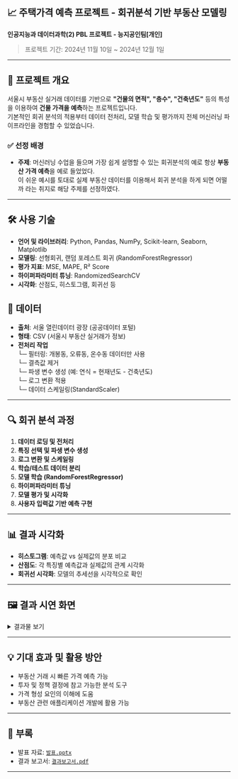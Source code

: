 ## 📈 주택가격 예측 프로젝트 - 회귀분석 기반 부동산 모델링
**인공지능과 데이터과학(2) PBL 프로젝트 - 능지공인팀[개인]** 
> 프로젝트 기간: 2024년 11월 10일 ~ 2024년 12월 1일

---

## 📌 프로젝트 개요
서울시 부동산 실거래 데이터를 기반으로 **"건물의 면적", "층수", "건축년도"** 등의 특성을 이용하여 **건물 가격을 예측**하는 프로젝트입니다.  
기본적인 회귀 분석의 적용부터 데이터 전처리, 모델 학습 및 평가까지 전체 머신러닝 파이프라인을 경험할 수 있었습니다.

### ✅ 선정 배경
- **주제**: 머신러닝 수업을 들으며 가장 쉽게 설명할 수 있는 회귀분석의 예로 항상 **부동산 가격 예측**을 예로 들었었다.<br/>
이 쉬운 예시를 토대로 실제 부동산 데이터를 이용해서 회귀 분석을 하게 되면 어떨까 라는 취지로 해당 주제를 선정하였다. 

---

## 🛠️ 사용 기술
- **언어 및 라이브러리**: Python, Pandas, NumPy, Scikit-learn, Seaborn, Matplotlib  
- **모델링**: 선형회귀, 랜덤 포레스트 회귀 (RandomForestRegressor)
- **평가 지표**: MSE, MAPE, R² Score
- **하이퍼파라미터 튜닝**: RandomizedSearchCV
- **시각화**: 산점도, 히스토그램, 회귀선 등

## 📂 데이터
- **출처**: 서울 열린데이터 광장 (공공데이터 포털)
- **형태**: CSV (서울시 부동산 실거래가 정보)
- **전처리 작업**<br/>
  └─ 필터링: 개봉동, 오류동, 온수동 데이터만 사용<br/>
  └─ 결측값 제거<br/>
  └─ 파생 변수 생성 (예: 연식 = 현재년도 - 건축년도)<br/>
  └─ 로그 변환 적용<br/>
  └─ 데이터 스케일링(StandardScaler)<br/>
---

## 🔍 회귀 분석 과정
1. **데이터 로딩 및 전처리**
2. **특징 선택 및 파생 변수 생성**
3. **로그 변환 및 스케일링**
4. **학습/테스트 데이터 분리**
5. **모델 학습 (RandomForestRegressor)**
6. **하이퍼파라미터 튜닝**
7. **모델 평가 및 시각화**
8. **사용자 입력값 기반 예측 구현**

---

## 📊 결과 시각화
- **히스토그램**: 예측값 vs 실제값의 분포 비교
- **산점도**: 각 특징별 예측값과 실제값의 관계 시각화
- **회귀선 시각화**: 모델의 추세선을 시각적으로 확인

---

## 🖼 결과 시연 화면

<details>
<summary>결과물 보기</summary>
  
## 데이터 셋 CSV파일
![image](https://github.com/user-attachments/assets/630605ab-9c9f-4fb5-ba4d-b08920dd1a3f)

## 데이터 전처리 작업
https://github.com/DavidMao8849/Linear_Regression_Project/blob/d16b2c17fe00661a7321b0222b29cabc9ac6b1b1/pbl%5B%ED%9A%8C%EA%B7%80%EB%B6%84%EC%84%9D%5D.py#L20-L23
![image](https://github.com/user-attachments/assets/317677b2-94bc-460c-b4f1-367f8737814b)
https://github.com/DavidMao8849/Linear_Regression_Project/blob/d16b2c17fe00661a7321b0222b29cabc9ac6b1b1/pbl%5B%ED%9A%8C%EA%B7%80%EB%B6%84%EC%84%9D%5D.py#L27-L49
![image](https://github.com/user-attachments/assets/0d666a7f-b8f1-43ca-9318-513116ebcc91)
  
## 모델 생성 및 학습 결과
https://github.com/DavidMao8849/Linear_Regression_Project/blob/d16b2c17fe00661a7321b0222b29cabc9ac6b1b1/pbl%5B%ED%9A%8C%EA%B7%80%EB%B6%84%EC%84%9D%5D.py#L67-L122
![image](https://github.com/user-attachments/assets/b3188f29-3fbf-419f-ad45-3061a96e4e35)


## 학습결과 시각화
https://github.com/DavidMao8849/Linear_Regression_Project/blob/d16b2c17fe00661a7321b0222b29cabc9ac6b1b1/pbl%5B%ED%9A%8C%EA%B7%80%EB%B6%84%EC%84%9D%5D.py#L126-L136
![image](https://github.com/user-attachments/assets/8d5f9473-6279-49a5-ad56-2bb039889550)

- ### 선형회귀 그래프<br/>
https://github.com/DavidMao8849/Linear_Regression_Project/blob/d16b2c17fe00661a7321b0222b29cabc9ac6b1b1/pbl%5B%ED%9A%8C%EA%B7%80%EB%B6%84%EC%84%9D%5D.py#L138-L164
![image](https://github.com/user-attachments/assets/307671cb-365e-4fd5-b243-41fa025fb84e)

- ### 산점도로 볼시<br/>
https://github.com/DavidMao8849/Linear_Regression_Project/blob/d16b2c17fe00661a7321b0222b29cabc9ac6b1b1/pbl%5B%ED%9A%8C%EA%B7%80%EB%B6%84%EC%84%9D%5D.py#L166-L192
![image](https://github.com/user-attachments/assets/270ebf4f-28cb-4bee-9543-6179bdd0f348)

## 임의의 데이터로 예측하기
https://github.com/DavidMao8849/Linear_Regression_Project/blob/d16b2c17fe00661a7321b0222b29cabc9ac6b1b1/pbl%5B%ED%9A%8C%EA%B7%80%EB%B6%84%EC%84%9D%5D.py#L194-L208
![image](https://github.com/user-attachments/assets/deae9e65-6abe-43e7-8e33-bfccd92abe8b)
![image](https://github.com/user-attachments/assets/f09966d6-bf33-4af2-87c7-2dedd3a99fbb)

</details>

---

## 💡 기대 효과 및 활용 방안
- 부동산 거래 시 빠른 가격 예측 가능
- 투자 및 정책 결정에 참고 가능한 분석 도구
- 가격 형성 요인의 이해에 도움
- 부동산 관련 애플리케이션 개발에 활용 가능

---

## 📎 부록
- 발표 자료: [`발표.pptx`](docs/인공지능과_데이터과학_능지공인팀_PBL_발표_PPT.pptx)
- 결과 보고서: [`결과보고서.pdf`](docs/PBL_결과보고서_요약본_인공지능과데이터과학(2)-능지공인팀.pdf)

---
